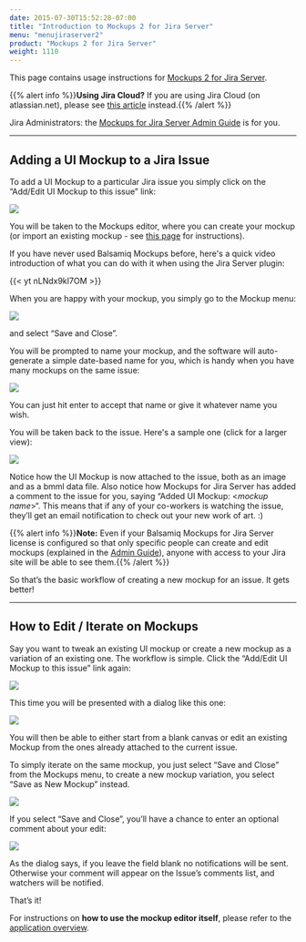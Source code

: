 ```yaml
---
date: 2015-07-30T15:52:28-07:00
title: "Introduction to Mockups 2 for Jira Server"
menu: "menujiraserver2"
product: "Mockups 2 for Jira Server"
weight: 1110
---
```


This page contains usage instructions for [Mockups 2 for Jira Server](https://marketplace.atlassian.com/plugins/com.balsamiq.jira.plugins.mockups/server/overview).

{{% alert info %}}**Using Jira Cloud?** If you are using Jira Cloud (on atlassian.net), please see [this article](/jira/cloud/intro/) instead.{{% /alert %}}

Jira Administrators: the [Mockups for Jira Server Admin Guide](../admin-guide) is for you.

* * *

## Adding a UI Mockup to a Jira Issue

To add a UI Mockup to a particular Jira issue you simply click on the “Add/Edit UI Mockup to this issue” link:

![](//media.balsamiq.com/img/support/docs/jira/userguide/addeditlink.png)

You will be taken to the Mockups editor, where you can create your mockup (or import an existing mockup - see [this page](https://support.balsamiq.com/plugins/importtoatlassian/) for instructions).

If you have never used Balsamiq Mockups before, here's a quick video introduction of what you can do with it when using the Jira Server plugin:

{{< yt nLNdx9kI7OM >}}

When you are happy with your mockup, you simply go to the Mockup menu:

![](//media.balsamiq.com/img/support/docs/jira/userguide/mockupmenujira.png)

and select “Save and Close”.

You will be prompted to name your mockup, and the software will auto-generate a simple date-based name for you, which is handy when you have many mockups on the same issue:

![](//media.balsamiq.com/img/support/docs/jira/userguide/automaticnaming.png)

You can just hit enter to accept that name or give it whatever name you wish.

You will be taken back to the issue. Here's a sample one (click for a larger view):

[![](//media.balsamiq.com/img/support/docs/jira/userguide/attachedissue.png)](//media.balsamiq.com/img/support/docs/jira/userguide/attachedissue.png)

Notice how the UI Mockup is now attached to the issue, both as an image and as a bmml data file. Also notice how Mockups for Jira Server has added a comment to the issue for you, saying “Added UI Mockup: <_mockup name_>“. This means that if any of your co-workers is watching the issue, they’ll get an email notification to check out your new work of art. :)

{{% alert info %}}**Note:** Even if your Balsamiq Mockups for Jira Server license is configured so that only specific people can create and edit mockups (explained in the [Admin Guide](../admin-guide/)), anyone with access to your Jira site will be able to see them.{{% /alert %}}

So that’s the basic workflow of creating a new mockup for an issue. It gets better!

* * *

## How to Edit / Iterate on Mockups

Say you want to tweak an existing UI mockup or create a new mockup as a variation of an existing one. The workflow is simple. Click the “Add/Edit UI Mockup to this issue” link again:

![](//media.balsamiq.com/img/support/docs/jira/userguide/addeditlink.png)

This time you will be presented with a dialog like this one:

![](//media.balsamiq.com/img/support/docs/jira/userguide/importonopen.png)

You will then be able to either start from a blank canvas or edit an existing Mockup from the ones already attached to the current issue.

To simply iterate on the same mockup, you just select “Save and Close” from the Mockups menu, to create a new mockup variation, you select “Save as New Mockup” instead.

![](//media.balsamiq.com/img/support/docs/jira/userguide/mockupmenujira.png)

If you select “Save and Close”, you’ll have a chance to enter an optional comment about your edit:

![](//media.balsamiq.com/img/support/docs/jira/userguide/addcomment.png)

As the dialog says, if you leave the field blank no notifications will be sent. Otherwise your comment will appear on the Issue’s comments list, and watchers will be notified.

That’s it!

For instructions on **how to use the mockup editor itself**, please refer to the [application overview](../overview/).
